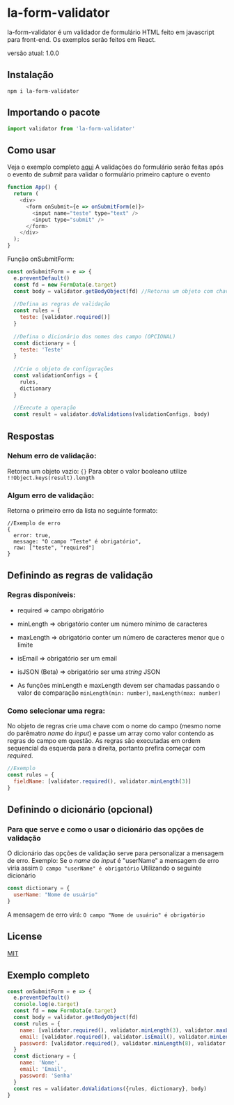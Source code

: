 # la-form-validator

la-form-validator é um validador de formulário HTML feito em javascript para front-end. 
Os exemplos serão feitos em React.

versão atual: 1.0.0

## Instalação
`npm i la-form-validator`

## Importando o pacote

[//]: <> (Para fazer validações em Node use o [pacote para Nodejs])

```javascript
import validator from 'la-form-validator'
```

## Como usar
Veja o exemplo completo [aqui](#Exemplo-completo)
A validações do formulário serão feitas após o evento de _submit_ para validar o formulário primeiro capture o evento
```javascript
function App() {
  return (
    <div>
      <form onSubmit={e => onSubmitForm(e)}>
        <input name="teste" type="text" />
        <input type="submit" />
      </form>
    </div>
  );
}
```
Função onSubmitForm:
```javascript
const onSubmitForm = e => {
  e.preventDefault()
  const fd = new FormData(e.target)
  const body = validator.getBodyObject(fd) //Retorna um objeto com chave igual a propriedade name no input e valor igual ao valor digitado no input
  
  //Defina as regras de validação
  const rules = {
    teste: [validator.required()]
  }
  
  //Defina o dicionário dos nomes dos campo (OPCIONAL)
  const dictionary = {
    teste: 'Teste'
  } 
  
  //Crie o objeto de configurações
  const validationConfigs = {
    rules,
    dictionary
  }
  
  //Execute a operação
  const result = validator.doValidations(validationConfigs, body)
```
## Respostas
### Nehum erro de validação:
Retorna um objeto vazio: `{}`
Para obter o valor booleano utilize `!!Object.keys(result).length`

### Algum erro de validação:
Retorna o primeiro erro da lista no seguinte formato: 
```
//Exemplo de erro
{
  error: true,
  message: "O campo "Teste" é obrigatório",
  raw: ["teste", "required"]
}
```

## Definindo as regras de validação
### Regras disponíveis:
 * required => campo obrigatório
 * minLength => obrigatório conter um número mínimo de caracteres
 * maxLength => obrigatório conter um número de caracteres menor que o limite
 * isEmail => obrigatório ser um email
 * isJSON (Beta) => obrigatório ser uma _string_ JSON

* As funções minLength e maxLength devem ser chamadas passando o valor de comparação `minLength(min: number)`, `maxLength(max: number)`

### Como selecionar uma regra:
No objeto de regras crie uma chave com o nome do campo (mesmo nome do parêmatro _name_ do _input_) e passe um array como valor contendo as regras do campo em questão.
As regras são executadas em ordem sequencial da esquerda para a direita, portanto prefira começar com _required_.
```javascript
//Exemplo
const rules = {
  fieldName: [validator.required(), validator.minLength(3)]
}
```

## Definindo o dicionário (opcional)
### Para que serve e como o usar o dicionário das opções de validação
O dicionário das opções de validação serve para personalizar a mensagem de erro.
Exemplo: Se o _name_ do _input_ é "userName" a mensagem de erro viria assim `O campo "userName" é obrigatório`
Utilizando o seguinte dicionário 
```javascript
const dictionary = {
  userName: "Nome de usuário"
}
```
A mensagem de erro virá: `O campo "Nome de usuário" é obrigatório`

## License
[MIT](https://choosealicense.com/licenses/mit/)

## Exemplo completo
```javascript
const onSubmitForm = e => {
  e.preventDefault()
  console.log(e.target)
  const fd = new FormData(e.target)
  const body = validator.getBodyObject(fd)
  const rules = {
    name: [validator.required(), validator.minLength(3), validator.maxLength(50)],
    email: [validator.required(), validator.isEmail(), validator.minLength(4), validator.maxLength(50)],
    password: [validator.required(), validator.minLength(8), validator.maxLength(32)]
  }
  const dictionary = {
    name: 'Nome',
    email: 'Email',
    password: 'Senha'
  }
  const res = validator.doValidations({rules, dictionary}, body)
}
```
